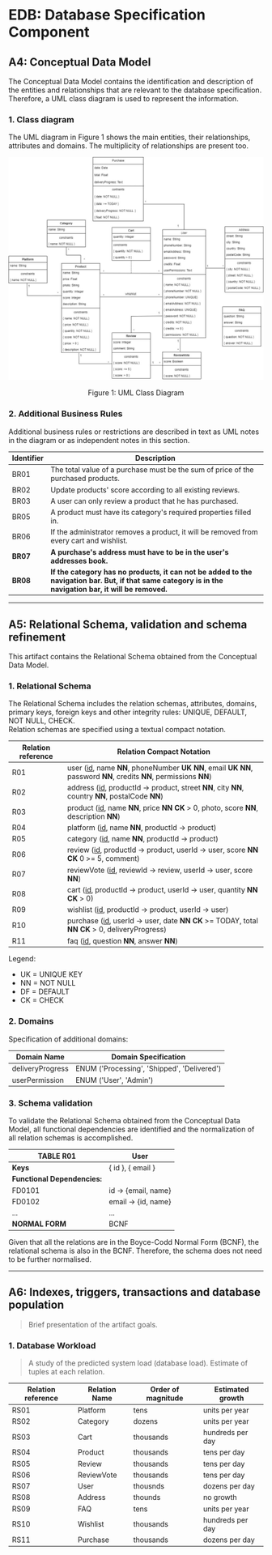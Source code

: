 # EDB: Database Specification Component

## A4: Conceptual Data Model

The Conceptual Data Model contains the identification and description of the entities and relationships that are relevant to the database specification. Therefore, a UML class diagram is used to represent the information.

### 1. Class diagram

The UML diagram in Figure 1 shows the main entities, their relationships, attributes and domains. The multiplicity of relationships are present too.

![](images/UML.jpg)

<figcaption align= "center">Figure 1: UML Class Diagram</figcaption></p>

### 2. Additional Business Rules

Additional business rules or restrictions are described in text as UML notes in the diagram or as independent notes in this section.

| Identifier | Description |
|-----------------|--------------------------|
| BR01 | The total value of a purchase must be the sum of price of the purchased products. |
| BR02 | Update products' score according to all existing reviews. |
| BR03 | A user can only review a product that he has purchased. |
| BR05 | A product must have its category's required properties filled in. |
| BR06 | If the administrator removes a product, it will be removed from every cart and wishlist. |
| **BR07** | **A purchase's address must have to be in the user's addresses book.** |
| **BR08** | **If the category has no products, it can not be added to the navigation bar. But, if that same category is in the navigation bar, it will be removed.** |


---


## A5: Relational Schema, validation and schema refinement

This artifact contains the Relational Schema obtained from the Conceptual Data Model.

### 1. Relational Schema

The Relational Schema includes the relation schemas, attributes, domains, primary keys, foreign keys and other integrity rules: UNIQUE, DEFAULT, NOT NULL, CHECK.  
Relation schemas are specified using a textual compact notation. 


| Relation reference | Relation Compact Notation                        |
| ------------------ | ------------------------------------------------ |
| R01                | user (<u>id</u>, name __NN__, phoneNumber __UK__ __NN__, email __UK__ __NN__, password __NN__, credits __NN__, permissions __NN__)                    |
| R02                | address (<u>id</u>, productId -> product, street __NN__, city __NN__, country __NN__, postalCode __NN__)
| R03                | product (<u>id</u>, name __NN__, price __NN__ __CK__ > 0, photo, score __NN__, description __NN__)
| R04                | platform (<u>id</u>, name __NN__, productId -> product) |
| R05                | category (<u>id</u>, name __NN__, productId -> product) |
| R06                | review (<u>id</u>, productId -> product, userId -> user, score __NN__ __CK__ 0 >= 5, comment) |
| R07                | reviewVote (<u>id</u>, reviewId -> review, userId -> user, score __NN__) |
| R08                | cart (<u>id</u>, productId -> product, userId -> user, quantity __NN__ __CK__ > 0) |
| R09                | wishlist (<u>id</u>, productId -> product, userId -> user) |
| R10                | purchase (<u>id</u>, userId -> user, date __NN__ __CK__ >= TODAY, total __NN__ __CK__ > 0, deliveryProgress) |
| R11                | faq (<u>id</u>, question __NN__, answer __NN__)

Legend:

* UK = UNIQUE KEY
* NN = NOT NULL
* DF = DEFAULT
* CK = CHECK

### 2. Domains

Specification of additional domains:

| Domain Name | Domain Specification           |
| ----------- | ------------------------------ |
| deliveryProgress    | ENUM ('Processing', 'Shipped', 'Delivered') |
| userPermission    | ENUM ('User', 'Admin') |

### 3. Schema validation

To validate the Relational Schema obtained from the Conceptual Data Model, all functional dependencies are identified and the normalization of all relation schemas is accomplished. 

| **TABLE R01**   | User               |
| --------------  | ---                |
| **Keys**        | { id }, { email }  |
| **Functional Dependencies:** |       |
| FD0101          | id → {email, name} |
| FD0102          | email → {id, name} |
| ...             | ...                |
| **NORMAL FORM** | BCNF               |


Given that all the relations are in the Boyce-Codd Normal Form (BCNF), the relational schema is also in the BCNF. Therefore, the schema does not need to be further normalised.  

---


## A6: Indexes, triggers, transactions and database population


> Brief presentation of the artifact goals.

### 1. Database Workload
 
> A study of the predicted system load (database load).
> Estimate of tuples at each relation.

| **Relation reference** | **Relation Name** | **Order of magnitude** | **Estimated growth** |
| ------------------ | ------------- | ------------------------- | -------- |
| RS01                | Platform        | tens | units per year |
| RS02                | Category        | dozens | units per year |
| RS03                | Cart        | thousands | hundreds per day |
| RS04                | Product        | thousands | tens per day |
| RS05                | Review        | thousands | tens per day |
| RS06                | ReviewVote        | thousands | tens per day |
| RS07                | User        | thousnds | dozens per day |
| RS08                | Address        | thounds | no growth |
| RS09                | FAQ        | tens | units per year |
| RS10                | Wishlist        | thousands | hundreds per day |
| RS11                | Purchase        | thousands | dozens per day |